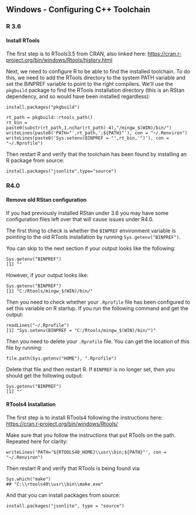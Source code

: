 ## Windows - Configuring C++ Toolchain

### R 3.6

#### Install RTools

The first step is to RTools3.5 from CRAN, also linked here: https://cran.r-project.org/bin/windows/Rtools/history.html

Next, we need to configure R to be able to find the installed toolchain. To do this, we need to add the RTools directory to the system PATH variable and set the BINPREF variable to point to the right compilers. We'll use the ```pkgbuild``` package to find the RTools installation directory (this is an RStan dependency, and so would have been installed regardless):
```
install.packages("pkgbuild")

rt_path = pkgbuild::rtools_path()
rt_bin = paste0(substr(rt_path,1,nchar(rt_path)-4),"/mingw_$(WIN)/bin/")
writeLines(paste0('PATH="',rt_path,';${PATH}"'), con = "~/.Renviron")
writeLines(paste0('Sys.setenv(BINPREF = "',rt_bin,'")'), con = "~/.Rprofile")
```

Then restart R and verify that the toolchain has been found by installing an R package from source:
```
install.packages("jsonlite",type="source")
```

### R4.0 

#### Remove old RStan configuration

If you had previously installed RStan under 3.6 you may have some configuration files left over that will cause issues under R4.0.

The first thing to check is whether the ```BINPREF``` environment variable is pointing to the old RTools installation by running ```Sys.getenv("BINPREF")```.

You can skip to the next section if your output looks like the following:
```
Sys.getenv("BINPREF")
[1] ""
```

However, if your output looks like:
```
Sys.getenv("BINPREF")
[1] "C:/Rtools/mingw_$(WIN)/bin/"
```
Then you need to check whether your ```.Rprofile``` file has been configured to set this variable on R startup. If you run the following command and get the output:
```
readLines("~/.Rprofile")
[1] "Sys.setenv(BINPREF = "C:/Rtools/mingw_$(WIN)/bin/")"
```

Then you need to delete your ```.Rprofile``` file. You can get the location of this file by running:
```
file.path(Sys.getenv("HOME"), ".Rprofile")
```
Delete that file and then restart R. If ```BINPREF``` is no longer set, then you should get the following output:
```
Sys.getenv("BINPREF")
[1] ""
```

#### RTools4 Installation

The first step is to install RTools4 following the instructions here: https://cran.r-project.org/bin/windows/Rtools/

Make sure that you follow the instructions that put RTools on the path. Repeated here for clarity:
```
writeLines('PATH="${RTOOLS40_HOME}\\usr\\bin;${PATH}"', con = "~/.Renviron")
```

Then restart R and verify that RTools is being found via:
```
Sys.which("make")
## "C:\\rtools40\\usr\\bin\\make.exe"
```

And that you can install packages from source:
```
install.packages("jsonlite", type = "source")
```
